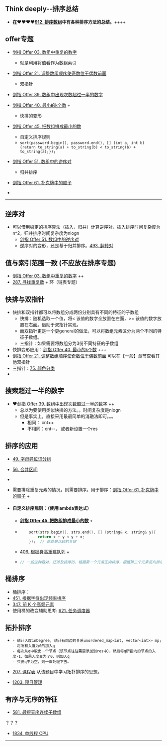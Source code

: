 ## Think deeply--排序总结

- **在:heart::heart::heart::heart:[912. 排序数组](https://leetcode-cn.com/problems/sort-an-array/)中有各种排序方法的总结。**++++

## offer专题

- [剑指 Offer 03. 数组中重复的数字](https://leetcode.cn/problems/shu-zu-zhong-zhong-fu-de-shu-zi-lcof/) 
  - 就是利用将值看作为数组索引

- [剑指 Offer 21. 调整数组顺序使奇数位于偶数前面](https://leetcode.cn/problems/diao-zheng-shu-zu-shun-xu-shi-qi-shu-wei-yu-ou-shu-qian-mian-lcof/) 
  - 双指针

- [剑指 Offer 39. 数组中出现次数超过一半的数字](https://leetcode.cn/problems/shu-zu-zhong-chu-xian-ci-shu-chao-guo-yi-ban-de-shu-zi-lcof/)

- [剑指 Offer 40. 最小的k个数](https://leetcode.cn/problems/zui-xiao-de-kge-shu-lcof/) +

  - 快排的变形

- [剑指 Offer 45. 把数组排成最小的数](https://leetcode.cn/problems/ba-shu-zu-pai-cheng-zui-xiao-de-shu-lcof/)
  - 自定义排序规则
  - `sort(password.begin(), password.end(), [] (int a, int b) {return to_string(a) + to_string(b) < to_string(b) + to_string(a);});`

- [剑指 Offer 51. 数组中的逆序对](https://leetcode.cn/problems/shu-zu-zhong-de-ni-xu-dui-lcof/)

  - 归并排序

- [剑指 Offer 61. 扑克牌中的顺子](https://leetcode.cn/problems/bu-ke-pai-zhong-de-shun-zi-lcof/) 

- 

  



------



## 逆序对

- 可以借用稳定的排序算法（插入，归并）计算逆序对，插入排序时间复杂度为n^2，归并排序时间复杂度为nlogn
  - [剑指 Offer 51. 数组中的逆序对](https://leetcode.cn/problems/shu-zu-zhong-de-ni-xu-dui-lcof/) 
  - 逆序对的变形，还是基于归并排序。[493. 翻转对](https://leetcode-cn.com/problems/reverse-pairs/)

## 值与索引范围一致 (不应放在排序专题)

- [剑指 Offer 03. 数组中重复的数字](https://leetcode.cn/problems/shu-zu-zhong-zhong-fu-de-shu-zi-lcof/) ++
- [287. 寻找重复数](https://leetcode-cn.com/problems/find-the-duplicate-number/) + 环（链表专题）

## 快排与双指针

- 快排和双指针都可以将数组分成两份分别具有不同的特征的子数组
  - 快排：随机选取一个值，将< 该值的数字全放置在左面，>= 该值的数字放置在右面。借助于双指针实现。
  - 而双指针更是一个更general的做法，可以将数组元素区分为两个不同的特征子数组。
  - 三指针：如果需要将数组分为3份不同特征的子数组
- 快排变形应用：[剑指 Offer 40. 最小的k个数](https://leetcode.cn/problems/zui-xiao-de-kge-shu-lcof/) +++
- [剑指 Offer 21. 调整数组顺序使奇数位于偶数前面](https://leetcode.cn/problems/diao-zheng-shu-zu-shun-xu-shi-qi-shu-wei-yu-ou-shu-qian-mian-lcof/) 可以在【一般】章节查看其他双指针
- 三指针：[75. 颜色分类](https://leetcode.cn/problems/sort-colors/)
- 

## 搜索超过一半的数字

- :heart:[剑指 Offer 39. 数组中出现次数超过一半的数字](https://leetcode.cn/problems/shu-zu-zhong-chu-xian-ci-shu-chao-guo-yi-ban-de-shu-zi-lcof/) ++
  - 总以为要使用类似快排的方法。。时间复杂度是nlogn
  - 但是事实上，直接采用最最简单的消融法即可。。。
    - 相同： cnt++
    - 不相同：cnt--， 或者新设置一个res


## 排序的应用

- [49. 字母异位词分组](https://leetcode.cn/problems/group-anagrams/)

- [56. 合并区间](https://leetcode.cn/problems/merge-intervals/)

- 

- 需要排除重复元素的情况，则需要排序。用于排序：[剑指 Offer 61. 扑克牌中的顺子](https://leetcode.cn/problems/bu-ke-pai-zhong-de-shun-zi-lcof/) +

- #### **自定义排序规则**：（使用lambda表达式）

     - #### [剑指 Offer 45. 把数组排成最小的数](https://leetcode.cn/problems/ba-shu-zu-pai-cheng-zui-xiao-de-shu-lcof/)  +

     - ```c++
           sort(strs.begin(), strs.end(), [] (string& x, string& y){
               return x + y < y + x;
           });  // 此处是比较的关键
       ```
     
     - [406. 根据身高重建队列](https://leetcode.cn/problems/queue-reconstruction-by-height/) +
     
     - ```c++
       // 一般这种数对，还涉及排序的，根据第一个元素正向排序，根据第二个元素反向排序，或者根据第一个元素反向排序，根据第二个元素正向排序，往往能够简化解题过程。
       ```
     
       

## 桶排序

- 桶排序：
- [451. 根据字符出现频率排序](https://leetcode-cn.com/problems/sort-characters-by-frequency/)
- [347. 前 K 个高频元素](https://leetcode-cn.com/problems/top-k-frequent-elements/)
- 使用桶的改变辅助思考: [621. 任务调度器](https://leetcode.cn/problems/task-scheduler/)

## 拓扑排序

- ```
  - 统计入度inDegree, 统计有向边的关系unordered_map<int, vector<int>> mp;
  - 将所有入度为0的加入q
  - 每次从q中取出一个节点（该节点往往需要添加到res中），然后将q所指向的节点的入度-1，如果入度变为了0，则加入q
  - 只要q不为空，则一直处理下去。
  ```

- [207. 课程表](https://leetcode.cn/problems/course-schedule/)  从该题目中学习拓扑排序的思想。

- [1203. 项目管理](https://leetcode-cn.com/problems/sort-items-by-groups-respecting-dependencies/)

## 有序与无序的特征

- [581. 最短无序连续子数组](https://leetcode.cn/problems/shortest-unsorted-continuous-subarray/)

？？？

- [1834. 单线程 CPU](https://leetcode-cn.com/problems/single-threaded-cpu/)



------

